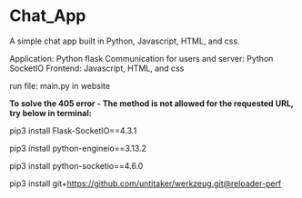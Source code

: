 # Chat_App

A simple chat app built in Python, Javascript, HTML, and css.

Application: Python flask
Communication for users and server: Python SocketIO
Frontend: Javascript, HTML, and css

run file: main.py in website



**To solve the 405 error - The method is not allowed for the requested URL, try below in terminal:**

pip3 install Flask-SocketIO==4.3.1

pip3 install python-engineio==3.13.2

pip3 install python-socketio==4.6.0

pip3 install git+https://github.com/untitaker/werkzeug.git@reloader-perf
